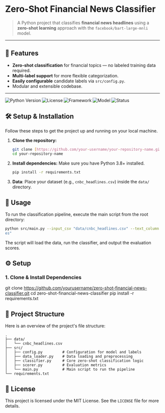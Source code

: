 # Zero-Shot Financial News Classifier


> A Python project that classifies **financial news headlines** using a **zero-shot learning** approach with the `facebook/bart-large-mnli` model.

---

## 📌 Features
- **Zero-shot classification** for financial topics — no labeled training data required.
- **Multi-label support** for more flexible categorization.
- **Easily configurable** candidate labels via `src/config.py`.
- Modular and extensible codebase.

---


![Python Version](https://img.shields.io/badge/python-3.8%2B-blue)
![License](https://img.shields.io/badge/license-MIT-green)
![Framework](https://img.shields.io/badge/transformers-HuggingFace-orange)
![Model](https://img.shields.io/badge/model-BART--MNLI-yellow)
![Status](https://img.shields.io/badge/status-active-success)

## 🛠️ Setup & Installation

Follow these steps to get the project up and running on your local machine.

1.  **Clone the repository:**
    ```bash
    git clone [https://github.com/your-username/your-repository-name.git](https://github.com/your-username/your-repository-name.git)
    cd your-repository-name
    ```

2.  **Install dependencies:**
    Make sure you have Python 3.8+ installed.
    ```bash
    pip install -r requirements.txt
    ```

3.  **Data**:
    Place your dataset (e.g., `cnbc_headlines.csv`) inside the `data/` directory.

## 🚀 Usage

To run the classification pipeline, execute the main script from the root directory:

```bash
python src/main.py --input_csv "data/cnbc_headlines.csv" --text_column "Headlin
es"
```

The script will load the data, run the classifier, and output the evaluation scores.

## ⚙️ Setup

### 1. Clone & Install Dependencies
git clone https://github.com/yourusername/zero-shot-financial-news-classifier.git
cd zero-shot-financial-news-classifier
pip install -r requirements.txt


## 📂 Project Structure

Here is an overview of the project's file structure:

```
.
├── data/
│   └── cnbc_headlines.csv
├── src/
│   ├── config.py         # Configuration for model and labels
│   ├── data_loader.py    # Data loading and preprocessing
│   ├── classifier.py     # Core zero-shot classification logic
│   ├── scorer.py         # Evaluation metrics
│   └── main.py           # Main script to run the pipeline
└── requirements.txt
```

## 📄 License

This project is licensed under the MIT License. See the `LICENSE` file for more details.
